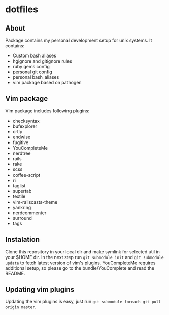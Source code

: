dotfiles
========

About
-----

Package contains my personal development setup for unix systems.
It contains:

- Custom bash aliases
- hgignore and gitignore rules
- ruby gems config
- personal git config
- personal bash_aliases
- vim package based on pathogen

Vim package
-----------

Vim package includes following plugins:

- checksyntax
- bufexplorer
- crtlp
- endwise
- fugitive
- YouCompleteMe
- nerdtree
- rails
- rake
- scss
- coffee-script
- ri
- taglist
- supertab
- textile
- vim-railscasts-theme
- yankring
- nerdcommenter
- surround
- tags

Instalation
-----------

Clone this repository in your local dir and make symlink for selected util in your $HOME dir.
In the next step run `git submodule init` and `git submodule update` to fetch latest version of vim's plugins.
YouCompleteMe requires additional setup, so please go to the bundle/YouComplete and read the README.

Updating vim plugins
--------------------

Updating the vim plugins is easy, just run `git submodule foreach git pull origin master`.
